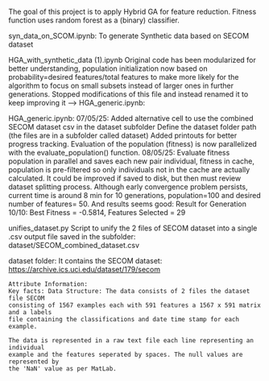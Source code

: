 The goal of this project is to apply Hybrid GA for feature reduction.
Fitness function uses random forest as a (binary) classifier.

syn_data_on_SCOM.ipynb:
	To generate Synthetic data based on SECOM dataset

HGA_with_synthetic_data (1).ipynb
	Original code has been modularized for better understanding, 
	population initialization now based on probability=desired features/total features to make more likely for the algorithm to focus on small subsets instead of larger ones in further generations.
	Stopped modifications of this file and instead renamed it to keep improving it --> HGA_generic.ipynb: 

HGA_generic.ipynb: 
07/05/25:
	Added alternative cell to use the combined SECOM dataset csv in the dataset subfolder
    Define the dataset folder path (the files are in a subfolder called dataset)
	Added printouts for better progress tracking.
	Evaluation of the population (fitness) is now parallelized with the evaluate_population() function.
08/05/25:
	Evaluate fitness population in parallel and saves each new pair individual, fitness in cache, population is pre-filtered so only individuals not in the cache are actually calculated. It could be improved if saved to disk, but then must review dataset splitting process. Although early convergence problem persists, current time is around 8 min for 10 generations, population=100 and desired number of features= 50. And results seems good: Result for Generation 10/10: Best Fitness = -0.5814, Features Selected = 29


unifies_dataset.py
	Script to unify the 2 files of SECOM dataset into a single .csv
	output file saved in the subfolder: dataset/SECOM_combined_dataset.csv
	

dataset folder:
	It contains the SECOM dataset:
	https://archive.ics.uci.edu/dataset/179/secom
	
	Attribute Information:
	Key facts: Data Structure: The data consists of 2 files the dataset file SECOM 
	consisting of 1567 examples each with 591 features a 1567 x 591 matrix and a labels 
	file containing the classifications and date time stamp for each example.

	The data is represented in a raw text file each line representing an individual 
	example and the features seperated by spaces. The null values are represented by 
	the 'NaN' value as per MatLab.
	